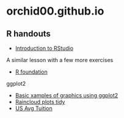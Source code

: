 # orchid00.github.io

## R handouts

- [Introduction to RStudio](https://orchid00.github.io/RStudioIntroNotebook.html) 

A similar lesson with a few more exercises
- [R foundation](https://orchid00.github.io/Rfoundation.html)

ggplot2
- [Basic xamples of graphics using ggplot2](https://orchid00.github.io/ggplot2_examples.html)
- [Raincloud plots tidy](https://orchid00.github.io/tidy_raincloudplot)
- [US Avg Tuition](https://orchid00.github.io/us_avg_tuition.html)


